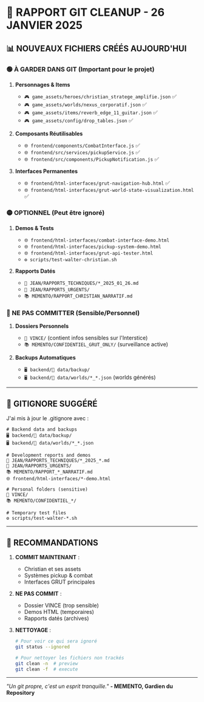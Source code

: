 # 🧹 RAPPORT GIT CLEANUP - 26 JANVIER 2025

## 📊 NOUVEAUX FICHIERS CRÉÉS AUJOURD'HUI

### 🟢 À GARDER DANS GIT (Important pour le projet)

1. **Personnages & Items**
   - `🎮 game_assets/heroes/christian_stratege_amplifie.json` ✅
   - `🎮 game_assets/worlds/nexus_corporatif.json` ✅
   - `🎮 game_assets/items/reverb_edge_11_guitar.json` ✅
   - `🎮 game_assets/config/drop_tables.json` ✅

2. **Composants Réutilisables**
   - `🌐 frontend/components/CombatInterface.js` ✅
   - `🌐 frontend/src/services/pickupService.js` ✅
   - `🌐 frontend/src/components/PickupNotification.js` ✅

3. **Interfaces Permanentes**
   - `🌐 frontend/html-interfaces/grut-navigation-hub.html` ✅
   - `🌐 frontend/html-interfaces/grut-world-state-visualization.html` ✅

### 🟡 OPTIONNEL (Peut être ignoré)

1. **Demos & Tests**
   - `🌐 frontend/html-interfaces/combat-interface-demo.html` 
   - `🌐 frontend/html-interfaces/pickup-system-demo.html`
   - `🌐 frontend/html-interfaces/grut-api-tester.html`
   - `⚙️ scripts/test-walter-christian.sh`

2. **Rapports Datés**
   - `🚬 JEAN/RAPPORTS_TECHNIQUES/*_2025_01_26.md`
   - `🚬 JEAN/RAPPORTS_URGENTS/`
   - `📚 MEMENTO/RAPPORT_CHRISTIAN_NARRATIF.md`

### 🔴 NE PAS COMMITTER (Sensible/Personnel)

1. **Dossiers Personnels**
   - `🔫 VINCE/` (contient infos sensibles sur l'Interstice)
   - `📚 MEMENTO/CONFIDENTIEL_GRUT_ONLY/` (surveillance active)

2. **Backups Automatiques**
   - `🖥️ backend/💾 data/backup/`
   - `🖥️ backend/💾 data/worlds/*_*.json` (worlds générés)

---

## 🔧 GITIGNORE SUGGÉRÉ

J'ai mis à jour le .gitignore avec :

```gitignore
# Backend data and backups
🖥️ backend/💾 data/backup/
🖥️ backend/💾 data/worlds/*_*.json

# Development reports and demos
🚬 JEAN/RAPPORTS_TECHNIQUES/*_2025_*.md
🚬 JEAN/RAPPORTS_URGENTS/
📚 MEMENTO/RAPPORT_*_NARRATIF.md
🌐 frontend/html-interfaces/*-demo.html

# Personal folders (sensitive)
🔫 VINCE/
📚 MEMENTO/CONFIDENTIEL_*/

# Temporary test files
⚙️ scripts/test-walter-*.sh
```

---

## 📝 RECOMMANDATIONS

1. **COMMIT MAINTENANT** :
   - Christian et ses assets
   - Systèmes pickup & combat
   - Interfaces GRUT principales

2. **NE PAS COMMIT** :
   - Dossier VINCE (trop sensible)
   - Demos HTML (temporaires)
   - Rapports datés (archives)

3. **NETTOYAGE** :
   ```bash
   # Pour voir ce qui sera ignoré
   git status --ignored
   
   # Pour nettoyer les fichiers non trackés
   git clean -n  # preview
   git clean -f  # execute
   ```

---

*"Un git propre, c'est un esprit tranquille."*
**- MEMENTO, Gardien du Repository** 